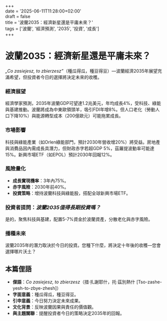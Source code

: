 +++  
date = '2025-06-11T11:28:00+02:00'  
draft = false  
title = '波蘭2035：經濟新星還是平庸未來？'  
tags = ['波蘭', '經濟預測', '2035', '投資', '成長']  
+++

# 波蘭2035：經濟新星還是平庸未來？


*„Co zasiejesz, to zbierzesz”*（種瓜得瓜，種豆得豆）—波蘭經濟2035年展望充滿希望，但投資者今日的選擇將決定未來的收穫。

### 經濟展望  
經濟學家預測，2035年波蘭GDP可望達1.2兆美元，年均成長4%，受科技、綠能與基建推動。波蘭將成為中東歐領頭羊，吸引FDI年增8%。但人口老化（勞動人口下降10%）與能源轉型成本（200億歐元）可能拖累成長。

### 市場影響  
科技與綠能產業（如Orlen綠能部門，預計2030年營收增20%）將受益。房地產與消費品因內需成長具潛力，但財政赤字若超GDP 5%，茲羅提波動率可能達15%。新興市場ETF（如EPOL）預計2030年回報12%。

### 風險量化  
- **成長實現機率**：3年內75%。  
- **赤字風險**：2030年前40%。  
- **投資策略**：增持波蘭科技與綠能股，搭配全球新興市場ETF。  

### 投資者提問：*波蘭2035值得長期投資嗎？*  
是的，聚焦科技與基建，配置5-7%資金於波蘭資產，分散老化與赤字風險。  

### 播種未來  
波蘭2035年的潛力取決於今日的投資。您種下什麼，將決定十年後的收穫—您會選擇哪片沃土？

## 本篇俚語  
- **俚語**：*Co zasiejesz, to zbierzesz*（措·扎謝耶什，托·茲別熱什 [Tso-zashe-yesh-to-zbye-zhesh]）  
- **字面意義**：種瓜得瓜，種豆得豆。  
- **引申意義**：今日努力決定未來成果。  
- **文化背景**：反映波蘭因果與責任的價值觀。  
- **與主題關聯**：提醒投資者今日的策略決定2035年的回報。